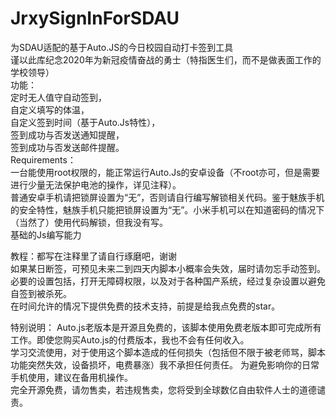 # JrxySignInForSDAU
为SDAU适配的基于Auto.JS的今日校园自动打卡签到工具   
谨以此库纪念2020年为新冠疫情奋战的勇士（特指医生们，而不是做表面工作的学校领导）  
功能：  
定时无人值守自动签到，  
自定义填写的体温，  
自定义签到时间（基于Auto.Js特性），  
签到成功与否发送通知提醒，  
签到成功与否发送邮件提醒。  
Requirements：  
一台能使用root权限的，能正常运行Auto.Js的安卓设备（不root亦可，但是需要进行少量无法保护电池的操作，详见注释）。  
普通安卓手机请把锁屏设置为“无”，否则请自行编写解锁相关代码。鉴于魅族手机的安全特性，魅族手机只能把锁屏设置为“无”。小米手机可以在知道密码的情况下（当然了）使用代码解锁，但我没有写。  
基础的Js编写能力  

教程：都写在注释里了请自行琢磨吧，谢谢  
如果某日断签，可预见未来二到四天内脚本小概率会失效，届时请勿忘手动签到。
必要的设置包括，打开无障碍权限，以及对于各种国产系统，经过复杂设置以避免自签到被杀死。  
在时间允许的情况下提供免费的技术支持，前提是给我点免费的star。  
 
特别说明：
Auto.js老版本是开源且免费的，该脚本使用免费老版本即可完成所有工作。即使您购买Auto.js的付费版本，我也不会有任何收入。  
学习交流使用，对于使用这个脚本造成的任何损失（包括但不限于被老师骂，脚本功能突然失效，设备损坏，电费暴涨）我不承担任何责任。
为避免影响你的日常手机使用，建议在备用机操作。  
完全开源免费，请勿售卖，若违规售卖，您将受到全球数亿自由软件人士的道德谴责。  


